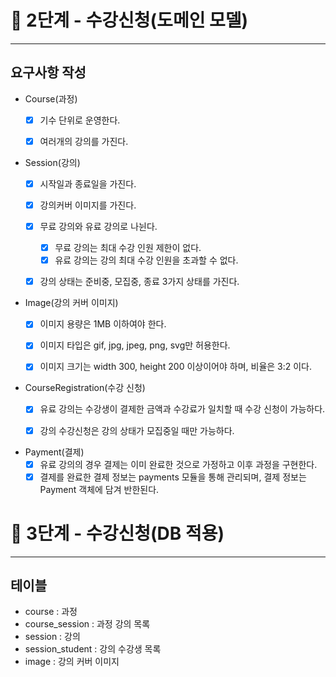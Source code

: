 🚀 2단계 - 수강신청(도메인 모델)
==========================
--------------------------

요구사항 작성
---------------------------------

- Course(과정)
    - [x] 기수 단위로 운영한다.
    - [x] 여러개의 강의를 가진다.


- Session(강의)
    - [x] 시작일과 종료일을 가진다.
    - [x] 강의커버 이미지를 가진다.
    - [x] 무료 강의와 유료 강의로 나뉜다.
        - [x] 무료 강의는 최대 수강 인원 제한이 없다.
        - [x] 유료 강의는 강의 최대 수강 인원을 초과할 수 없다.
    - [x] 강의 상태는 준비중, 모집중, 종료 3가지 상태를 가진다.


- Image(강의 커버 이미지)
    - [x] 이미지 용량은 1MB 이하여야 한다.
    - [x] 이미지 타입은 gif, jpg, jpeg, png, svg만 허용한다.
    - [x] 이미지 크기는 width 300, height 200 이상이어야 하며, 비율은 3:2 이다.


- CourseRegistration(수강 신청)
    - [x] 유료 강의는 수강생이 결제한 금액과 수강료가 일치할 때 수강 신청이 가능하다.
    - [x] 강의 수강신청은 강의 상태가 모집중일 때만 가능하다.


- Payment(결제)
    - [x] 유료 강의의 경우 결제는 이미 완료한 것으로 가정하고 이후 과정을 구현한다.
    - [x] 결제를 완료한 결제 정보는 payments 모듈을 통해 관리되며, 결제 정보는 Payment 객체에 담겨 반한된다.

🚀 3단계 - 수강신청(DB 적용)
==========================
--------------------------

테이블
---------------------------------

- course : 과정
- course_session : 과정 강의 목록
- session : 강의
- session_student : 강의 수강생 목록
- image : 강의 커버 이미지
